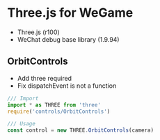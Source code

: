 # Three.js for WeGame

- Three.js (r100)
- WeChat debug base library (1.9.94)

## OrbitControls

- Add three required
- Fix dispatchEvent is not a function

```js
/// Import
import * as THREE from 'three'
require('controls/OrbitControls')

/// Usage
const control = new THREE.OrbitControls(camera)
```


